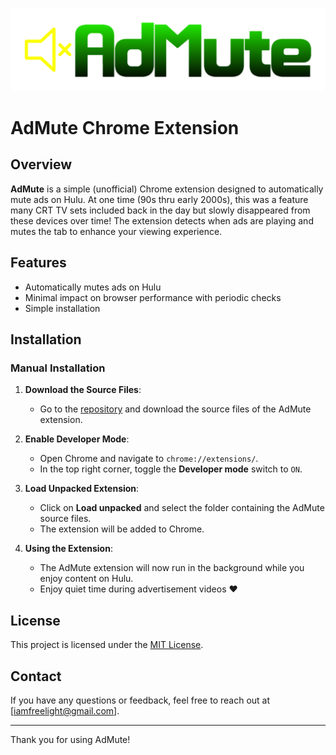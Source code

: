 ![LOGO](logo1.png)

# AdMute Chrome Extension

## Overview

**AdMute** is a simple (unofficial) Chrome extension designed to automatically mute ads on Hulu. At one time (90s thru early 2000s), this was a feature many CRT TV sets included back in the day but slowly disappeared from these devices over time! The extension detects when ads are playing and mutes the tab to enhance your viewing experience.

## Features

- Automatically mutes ads on Hulu
- Minimal impact on browser performance with periodic checks
- Simple installation

## Installation

### Manual Installation

1. **Download the Source Files**:
   - Go to the [repository](https://github.com/iamfreelight/admute) and download the source files of the AdMute extension.

2. **Enable Developer Mode**:
   - Open Chrome and navigate to `chrome://extensions/`.
   - In the top right corner, toggle the **Developer mode** switch to `ON`.

3. **Load Unpacked Extension**:
   - Click on **Load unpacked** and select the folder containing the AdMute source files.
   - The extension will be added to Chrome.

4. **Using the Extension**:
   - The AdMute extension will now run in the background while you enjoy content on Hulu.
   - Enjoy quiet time during advertisement videos ❤️

## License

This project is licensed under the [MIT License](LICENSE).

## Contact

If you have any questions or feedback, feel free to reach out at [iamfreelight@gmail.com].

---

Thank you for using AdMute!
